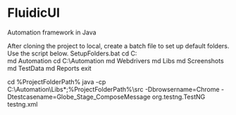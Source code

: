 # FluidicUI
Automation framework in Java



After cloning the project to local, create a batch file to set up default folders. Use the script below.
SetupFolders.bat
cd C:\
md Automation
cd C:\Automation 
md Webdrivers
md Libs
md Screenshots 
md TestData 
md Reports 
exit

cd %ProjectFolderPath%
java -cp C:\Automation\Libs\*;%ProjectFolderPath%\src -Dbrowsername=Chrome -Dtestcasename=Globe_Stage_ComposeMessage org.testng.TestNG testng.xml
